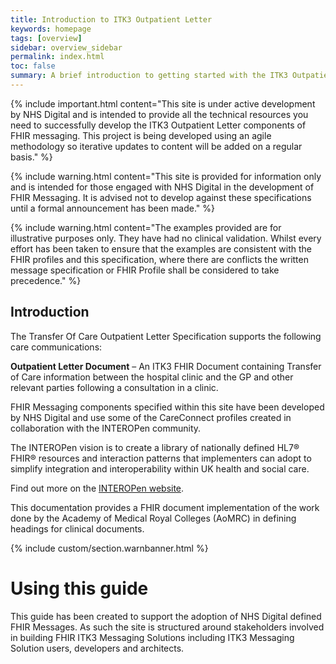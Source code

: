 ```yaml
---
title: Introduction to ITK3 Outpatient Letter
keywords: homepage
tags: [overview]
sidebar: overview_sidebar
permalink: index.html
toc: false
summary: A brief introduction to getting started with the ITK3 Outpatient Letter.
---
```


{% include important.html content="This site is under active development by NHS Digital and is intended to provide all the technical resources you need to successfully develop the ITK3 Outpatient Letter components of FHIR messaging. This project is being developed using an agile methodology so iterative updates to content will be added on a regular basis." %}

{% include warning.html content="This site is provided for information only and is intended for those engaged with NHS Digital in the development of FHIR Messaging. It is advised not to develop against these specifications until a formal announcement has been made." %}

{% include warning.html content="The examples provided are for illustrative purposes only. They have had no clinical validation. Whilst every effort has been taken to ensure that the examples are consistent with the FHIR profiles and this specification, where there are conflicts the written message specification or FHIR Profile shall be considered to take precedence." %}

## Introduction ##

The Transfer Of Care Outpatient Letter  Specification supports the following care communications:

**Outpatient Letter Document** – An ITK3 FHIR Document containing Transfer of Care information between the hospital clinic and the GP and other relevant parties following a consultation in a clinic.
   
FHIR Messaging components specified within this site have been developed by NHS Digital and use some of the CareConnect profiles created in collaboration with the INTEROPen community. 

The INTEROPen vision is to create a library of nationally defined HL7® FHIR® resources and interaction patterns that implementers can adopt to simplify integration and interoperability within UK health and social care.

Find out more on the [INTEROPen website](http://interopen.org/).

This documentation provides a FHIR document implementation of the work done by the Academy of Medical Royal Colleges (AoMRC) in defining headings for clinical documents.
 
{% include custom/section.warnbanner.html %}

# Using this guide #

This guide has been created to support the adoption of NHS Digital defined FHIR Messages. As such the site is structured around stakeholders involved in building FHIR ITK3 Messaging Solutions including  ITK3 Messaging Solution users, developers and architects.  






